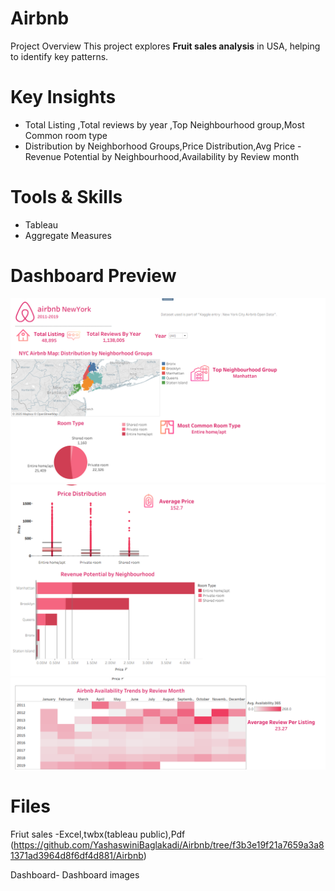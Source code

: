 # Airbnb
Project Overview
This project explores **Fruit sales analysis** in USA, helping to identify key patterns.

# Key Insights
- Total Listing ,Total reviews by year ,Top Neighbourhood group,Most Common room type
- Distribution by Neighborhood Groups,Price Distribution,Avg Price
-Revenue Potential by Neighbourhood,Availability by Review month
# Tools & Skills
- Tableau
- Aggregate Measures
# Dashboard Preview
![dashboard](https://github.com/YashaswiniBaglakadi/Airbnb/blob/f3b3e19f21a7659a3a81371ad3964d8f6df4d881/Dashboard/AIrbnb.png)
![dashboard](https://github.com/YashaswiniBaglakadi/Airbnb/blob/f3b3e19f21a7659a3a81371ad3964d8f6df4d881/Dashboard/Airbnb%20dashboard.png)
![dashboard](https://github.com/YashaswiniBaglakadi/Airbnb/blob/f3b3e19f21a7659a3a81371ad3964d8f6df4d881/Dashboard/Airbnb%20dashboard%20image.png)

# Files
Friut sales -Excel,twbx(tableau public),Pdf (https://github.com/YashaswiniBaglakadi/Airbnb/tree/f3b3e19f21a7659a3a81371ad3964d8f6df4d881/Airbnb)

Dashboard- Dashboard images
